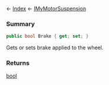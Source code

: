 ← [Index](Api-Index) ← [IMyMotorSuspension](Sandbox.ModAPI.Ingame.IMyMotorSuspension)

### Summary

```csharp
public bool Brake { get; set; }
```

Gets or sets brake applied to the wheel.

### Returns

[bool](https://docs.microsoft.com/en-us/dotnet/api/system.boolean?view=netframework-4.6)

